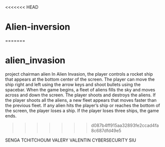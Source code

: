 <<<<<<< HEAD
# Alien-inversion
=======
# alien_invasion
project chairman alien
In Alien Invasion, the player controls a rocket ship that appears
at the bottom center of the screen. The player can move the ship
right and left using the arrow keys and shoot bullets using the
spacebar. When the game begins, a fleet of aliens fills the sky
and moves across and down the screen. The player shoots and
destroys the aliens. If the player shoots all the aliens, a new fleet
appears that moves faster than the previous fleet. If any alien hits
the player’s ship or reaches the bottom of the screen, the player
loses a ship. If the player loses three ships, the game ends.
>>>>>>> d087b4ff915aa32893fe2ccad4fa8c687dfd49e5

SENGA TCHITCHOUM VALERY VALENTIN    CYBERSECURITY SIU
